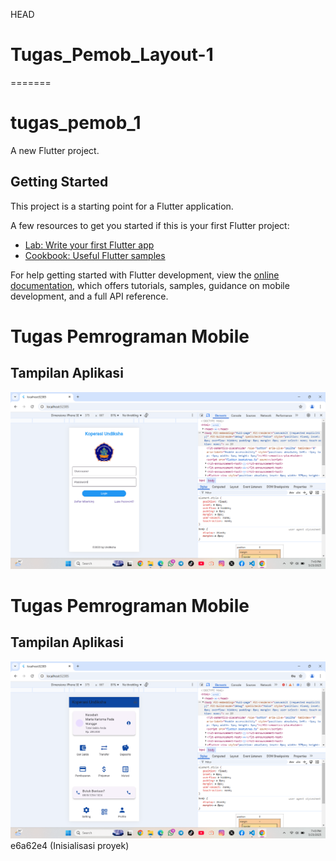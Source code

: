 HEAD
# Tugas_Pemob_Layout-1
=======
# tugas_pemob_1

A new Flutter project.

## Getting Started

This project is a starting point for a Flutter application.

A few resources to get you started if this is your first Flutter project:

- [Lab: Write your first Flutter app](https://docs.flutter.dev/get-started/codelab)
- [Cookbook: Useful Flutter samples](https://docs.flutter.dev/cookbook)

For help getting started with Flutter development, view the
[online documentation](https://docs.flutter.dev/), which offers tutorials,
samples, guidance on mobile development, and a full API reference.

# Tugas Pemrograman Mobile

## Tampilan Aplikasi
![Screenshot Aplikasi](assets/ss1.png.png)
# Tugas Pemrograman Mobile

## Tampilan Aplikasi
![Screenshot Aplikasi](assets/ss2.png.png)
e6a62e4 (Inisialisasi proyek)
